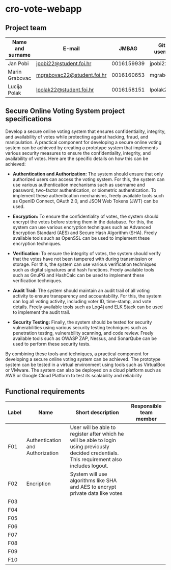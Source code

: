 # cro-vote-webapp


## Project team

Name and surname | E-mail | JMBAG | Github username
------------  | ------------------- | ----- | ---------------------
Jan Pobi | jpobi22@student.foi.hr | 0016159939 | jpobi22
Marin Grabovac | mgrabovac22@student.foi.hr | 0016160653 | mgrabovac22
Lucija Polak | lpolak22@student.foi.hr | 0016158151 | lpolak22

## Secure Online Voting System project specifications

Develop a secure online voting system that ensures confidentiality, integrity, and availability of votes while protecting against hacking, fraud, and manipulation.
A practical component for developing a secure online voting system can be achieved by creating a prototype system that implements various security measures to ensure the
confidentiality, integrity, and availability of votes. Here are the specific details on how this can be achieved:

- **Authentication and Authorization:** The system should ensure that only authorized users can access the voting system. For this, the system can use various authentication mechanisms such as username and password, two-factor authentication, or biometric authentication. To implement these authentication mechanisms, freely available tools such as OpenID Connect, OAuth 2.0, and JSON Web Tokens (JWT) can be used.

- **Encryption:** To ensure the confidentiality of votes, the system should encrypt the votes before storing them in the database. For this, the system can use various encryption techniques such as Advanced Encryption Standard (AES) and Secure Hash Algorithm (SHA). Freely available tools such as OpenSSL can be used to implement these encryption techniques.

- **Verification:** To ensure the integrity of votes, the system should verify that the votes have not been tampered with during transmission or storage. For this, the system can use various verification techniques such as digital signatures and hash functions. Freely available tools such as GnuPG and HashCalc can be used to implement these verification techniques.

- **Audit Trail:** The system should maintain an audit trail of all voting activity to ensure transparency and accountability. For this, the system can log all voting activity, including voter ID, time-stamp, and vote details. Freely available tools such as Log4j and ELK Stack can be used to implement the audit trail.

- **Security Testing:** Finally, the system should be tested for security vulnerabilities using various security testing techniques such as penetration testing, vulnerability scanning, and code review. Freely available tools such as OWASP ZAP, Nessus, and SonarQube can be used to perform these security tests.

By combining these tools and techniques, a practical component for developing a secure online voting system can be achieved. The prototype system can be tested in a virtual environment using tools such as VirtualBox or VMware. The system can also be deployed on a cloud platform such as AWS or Google Cloud Platform to test its scalability and reliability

## Functional requirements

Label | Name | Short description | Responsible team member
------ | ----- | ----------- | -------------------
F01    | Authentication and Authorization| User will be able to register after which he will be able to login using previously decided credentials. This requirement also includes logout. |  | 
F02    | Encription | System will use algorithms like SHA and AES to encrypt private data like votes  |  |
F03    |  |  |  | 
F04    |  |  |  | 
F05    |  |  |  | 
F06    |  |  |  | 
F07    |  |  |  | 
F08    |  |  |  | 
F09    |  |  |  | 
F10    |  |  |  | 
